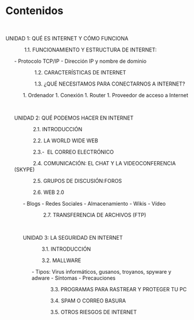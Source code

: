 
# Contenidos

 

UNIDAD 1: QUÉ ES INTERNET Y CÓMO FUNCIONA

             1.1. FUNCIONAMIENTO Y ESTRUCTURA DE INTERNET:

<li style="list-style-type: none;">
<ul>
- Protocolo TCP/IP
- Dirección IP y nombre de dominio

              1.2. CARACTERÍSTICAS DE INTERNET

              1.3. ¿QUÉ NECESITAMOS PARA CONECTARNOS A INTERNET?

<ul>
1. Ordenador
1. Conexión
1. Router
1. Proveedor de acceso a Internet
</ul>

 

UNIDAD 2: QUÉ PODEMOS HACER EN INTERNET

             2.1. INTRODUCCIÓN

             2.2. LA WORLD WIDE WEB

             2.3.-  EL CORREO ELECTRÓNICO

             2.4. COMUNICACIÓN: EL CHAT Y LA VIDEOCONFERENCIA (SKYPE)

             2.5. GRUPOS DE DISCUSIÓN:FOROS

             2.6. WEB 2.0

<li style="list-style-type: none;">
<ul style="list-style-type: circle;">
- Blogs
- Redes Sociales
- Almacenamiento
- Wikis
- Vídeo

              2.7. TRANSFERENCIA DE ARCHIVOS (FTP)

 

UNIDAD 3: LA SEGURIDAD EN INTERNET

             3.1. INTRODUCCIÓN

             3.2. MALLWARE

<ul>
- Tipos: Virus informáticos, gusanos, troyanos, spyware y adware
- Síntomas
- Precauciones

             3.3. PROGRAMAS PARA RASTREAR Y PROTEGER TU PC

             3.4. SPAM O CORREO BASURA

             3.5. OTROS RIESGOS DE INTERNET

